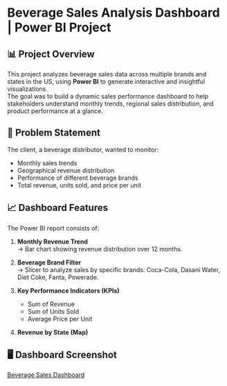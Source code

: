 # Beverage Sales Analysis Dashboard | Power BI Project

## 📊 Project Overview

This project analyzes beverage sales data across multiple brands and states in the US, using **Power BI** to generate interactive and insightful visualizations.  
The goal was to build a dynamic sales performance dashboard to help stakeholders understand monthly trends, regional sales distribution, and product performance at a glance.

## 📝 Problem Statement

The client, a beverage distributor, wanted to monitor:

- Monthly sales trends
- Geographical revenue distribution
- Performance of different beverage brands
- Total revenue, units sold, and price per unit


## 📈 Dashboard Features

The Power BI report consists of:

1. **Monthly Revenue Trend**  
   → Bar chart showing revenue distribution over 12 months.

2. **Beverage Brand Filter**  
   → Slicer to analyze sales by specific brands: Coca-Cola, Dasani Water, Diet Coke, Fanta, Powerade.

3. **Key Performance Indicators (KPIs)**  
   - Sum of Revenue
   - Sum of Units Sold
   - Average Price per Unit

4. **Revenue by State (Map)**  

## 🖥️ Dashboard Screenshot

[Beverage Sales Dashboard](images/Screenshot%202025-08-05%20200332.png)



